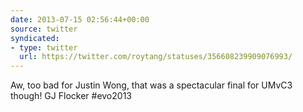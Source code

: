 ```yaml
---
date: 2013-07-15 02:56:44+00:00
source: twitter
syndicated:
- type: twitter
  url: https://twitter.com/roytang/statuses/356608239909076993/
---
```


Aw, too bad for Justin Wong, that was a spectacular final for UMvC3 though! GJ Flocker #evo2013